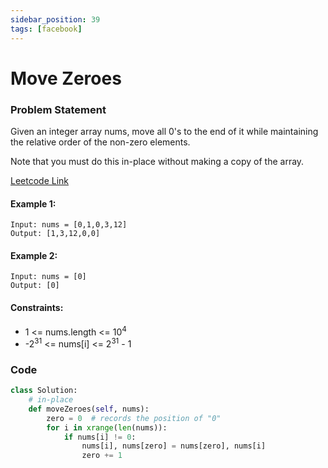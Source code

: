 ```yaml
---
sidebar_position: 39
tags: [facebook]
---
```


# Move Zeroes

### Problem Statement

Given an integer array nums, move all 0's to the end of it while maintaining the relative order of the non-zero elements.

Note that you must do this in-place without making a copy of the array.

[Leetcode Link](https://leetcode.com/problems/move-zeroes)

#### Example 1:

```
Input: nums = [0,1,0,3,12]
Output: [1,3,12,0,0]
```

#### Example 2:

```
Input: nums = [0]
Output: [0]
```

#### Constraints:

- 1 <= nums.length <= 10<sup>4</sup>
- -2<sup>31</sup> <= nums[i] <= 2<sup>31</sup> - 1

### Code

```python title="Python Code"
class Solution:
    # in-place
    def moveZeroes(self, nums):
        zero = 0  # records the position of "0"
        for i in xrange(len(nums)):
            if nums[i] != 0:
                nums[i], nums[zero] = nums[zero], nums[i]
                zero += 1
```
